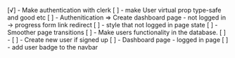[√] - Make authentication with clerk
[ ] - make User virtual prop type-safe and good etc
[ ] - Authenitication => Create dashboard page - not logged in -> progress form link redirect
[ ] - style that not logged in page state
[ ] - Smoother page transitions
[ ] - Make users functionality in the database.
[ ] - [ ] - Create new user if signed up
[ ] - Dashboard page - logged in page
[ ] - add user badge to the navbar
